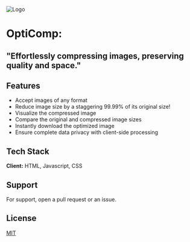 
![Logo](https://raw.githubusercontent.com/ScorchChamp/Image_Compression/main/README/logo.png)


# OptiComp:
##  "Effortlessly compressing images, preserving quality and space."


## Features

- Accept images of any format
- Reduce image size by a staggering 99.99% of its original size!
- Visualize the compressed image
- Compare the original and compressed image sizes
- Instantly download the optimized image
- Ensure complete data privacy with client-side processing

## Tech Stack

**Client:** HTML, Javascript, CSS


## Support

For support, open a pull request or an issue.

## License

[MIT](https://choosealicense.com/licenses/mit/)